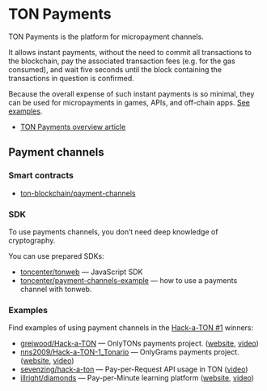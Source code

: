 # TON Payments

TON Payments is the platform for micropayment channels. 

It allows instant payments, without the need to commit all transactions to the blockchain, pay the associated transaction fees (e.g. for the gas consumed), and wait five seconds until the block
containing the transactions in question is confirmed.

Because the overall expense of such instant payments is so minimal, they can be used for micropayments in games, APIs, and off-chain apps. [See examples](/develop/dapps/defi/ton-payments#examples).

* [TON Payments overview article](/learn/services/payments)

## Payment channels

### Smart contracts

* [ton-blockchain/payment-channels](https://github.com/ton-blockchain/payment-channels)

### SDK

To use payments channels, you don’t need deep knowledge of cryptography.

You can use prepared SDKs:

* [toncenter/tonweb](https://github.com/toncenter/tonweb) —  JavaScript SDK
* [toncenter/payment-channels-example](https://github.com/toncenter/payment-channels-example) — how to use a payments channel with tonweb.

### Examples

Find examples of using payment channels in the [Hack-a-TON #1](https://ton.org/hack-a-ton-1) winners:

* [grejwood/Hack-a-TON](https://github.com/Grejwood/Hack-a-TON) — OnlyTONs payments project. ([website](https://main.d3puvu1kvbh8ti.amplifyapp.com/), [video](https://www.youtube.com/watch?v=38JpX1vRNTk))
* [nns2009/Hack-a-TON-1_Tonario](https://github.com/nns2009/Hack-a-TON-1_Tonario) — OnlyGrams payments project. ([website](https://onlygrams.io/), [video](https://www.youtube.com/watch?v=gm5-FPWn1XM))
* [sevenzing/hack-a-ton](https://github.com/sevenzing/hack-a-ton) — Pay-per-Request API usage in TON ([video](https://www.youtube.com/watch?v=7lAnbyJdpOA&feature=youtu.be))
* [illright/diamonds](https://github.com/illright/diamonds) — Pay-per-Minute learning platform ([website](https://diamonds-ton.vercel.app/), [video](https://www.youtube.com/watch?v=g9wmdOjAv1s))